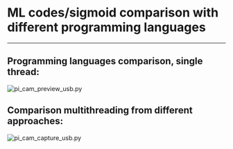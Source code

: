 # ML codes/sigmoid comparison with different programming languages

---

## Programming languages comparison, single thread:

![pi_cam_preview_usb.py](https://github.com/antor44/sigmoid-comparison/blob/main/Test_ML_algorithm.jpg)

## Comparison multithreading from different approaches:

![pi_cam_capture_usb.py](https://github.com/antor44/sigmoid-comparison/blob/main/exp_test3.jpg)
